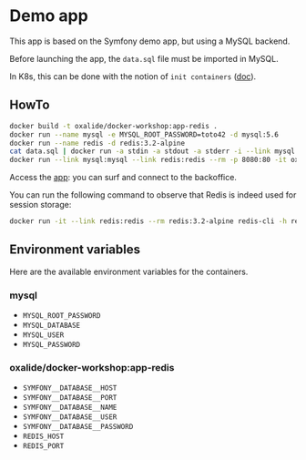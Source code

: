 # Demo app

This app is based on the Symfony demo app, but using a MySQL backend.

Before launching the app, the ``data.sql`` file must be imported in MySQL.

In K8s, this can be done with the notion of ``init containers`` ([doc](http://kubernetes.io/docs/user-guide/production-pods/#handling-initialization)).

## HowTo

```bash
docker build -t oxalide/docker-workshop:app-redis .
docker run --name mysql -e MYSQL_ROOT_PASSWORD=toto42 -d mysql:5.6
docker run --name redis -d redis:3.2-alpine
cat data.sql | docker run -a stdin -a stdout -a stderr -i --link mysql:mysql --rm mysql:5.6 sh -c 'exec mysql -hmysql -uroot -ptoto42'
docker run --link mysql:mysql --link redis:redis --rm -p 8080:80 -it oxalide/docker-workshop:app-redis
```

Access the [app](http://localhost:8080): you can surf and connect to the backoffice.

You can run the following command to observe that Redis is indeed used for session storage:

```bash
docker run -it --link redis:redis --rm redis:3.2-alpine redis-cli -h redis -p 6379 keys '*'
```

## Environment variables

Here are the available environment variables for the containers.

### mysql

* ``MYSQL_ROOT_PASSWORD``
* ``MYSQL_DATABASE``
* ``MYSQL_USER``
* ``MYSQL_PASSWORD``

### oxalide/docker-workshop:app-redis

* ``SYMFONY__DATABASE__HOST``
* ``SYMFONY__DATABASE__PORT``
* ``SYMFONY__DATABASE__NAME``
* ``SYMFONY__DATABASE__USER``
* ``SYMFONY__DATABASE__PASSWORD``
* ``REDIS_HOST``
* ``REDIS_PORT``